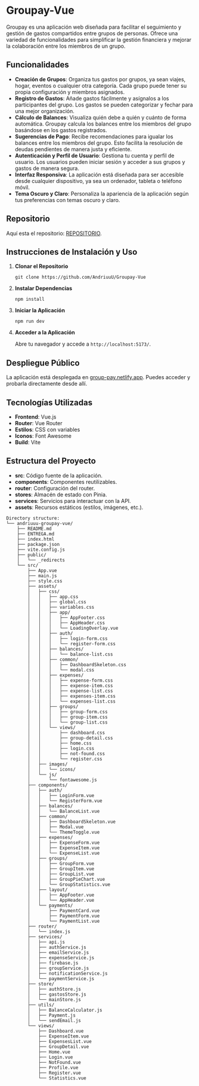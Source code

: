 # Groupay-Vue

Groupay es una aplicación web diseñada para facilitar el seguimiento y gestión de gastos compartidos entre grupos de personas. Ofrece una variedad de funcionalidades para simplificar la gestión financiera y mejorar la colaboración entre los miembros de un grupo.

## Funcionalidades

- **Creación de Grupos**: Organiza tus gastos por grupos, ya sean viajes, hogar, eventos o cualquier otra categoría. Cada grupo puede tener su propia configuración y miembros asignados.
- **Registro de Gastos**: Añade gastos fácilmente y asígnalos a los participantes del grupo. Los gastos se pueden categorizar y fechar para una mejor organización.
- **Cálculo de Balances**: Visualiza quién debe a quién y cuánto de forma automática. Groupay calcula los balances entre los miembros del grupo basándose en los gastos registrados.
- **Sugerencias de Pago**: Recibe recomendaciones para igualar los balances entre los miembros del grupo. Esto facilita la resolución de deudas pendientes de manera justa y eficiente.
- **Autenticación y Perfil de Usuario**: Gestiona tu cuenta y perfil de usuario. Los usuarios pueden iniciar sesión y acceder a sus grupos y gastos de manera segura.
- **Interfaz Responsiva**: La aplicación está diseñada para ser accesible desde cualquier dispositivo, ya sea un ordenador, tableta o teléfono móvil.
- **Tema Oscuro y Claro**: Personaliza la apariencia de la aplicación según tus preferencias con temas oscuro y claro.

## Repositorio

Aquí esta el repositorio: [REPOSITORIO](https://github.com/AndriuuU/Groupay-Vue).

## Instrucciones de Instalación y Uso

1. **Clonar el Repositorio**

    ```
    git clone https://github.com/AndriuuU/Groupay-Vue
    ```

2. **Instalar Dependencias**

    ```
    npm install
    ```

3. **Iniciar la Aplicación**

    ```
    npm run dev
    ```

4. **Acceder a la Aplicación**

    Abre tu navegador y accede a `http://localhost:5173/`.

## Despliegue Público

La aplicación está desplegada en [group-pay.netlify.app](https://group-pay.netlify.app/). Puedes acceder y probarla directamente desde allí.

## Tecnologías Utilizadas

- **Frontend**: Vue.js
- **Router**: Vue Router
- **Estilos**: CSS con variables
- **Iconos**: Font Awesome
- **Build**: Vite

## Estructura del Proyecto

- **src**: Código fuente de la aplicación.
- **components**: Componentes reutilizables.
- **router**: Configuración del router.
- **stores**: Almacén de estado con Pinia.
- **services**: Servicios para interactuar con la API.
- **assets**: Recursos estáticos (estilos, imágenes, etc.).

```
Directory structure:
└── andriuuu-groupay-vue/
    ├── README.md
    ├── ENTREGA.md
    ├── index.html
    ├── package.json
    ├── vite.config.js
    ├── public/
    │   └── _redirects
    └── src/
        ├── App.vue
        ├── main.js
        ├── style.css
        ├── assets/
        │   ├── css/
        │   │   ├── app.css
        │   │   ├── global.css
        │   │   ├── variables.css
        │   │   ├── app/
        │   │   │   ├── AppFooter.css
        │   │   │   ├── AppHeader.css
        │   │   │   └── LoadingOverlay.vue
        │   │   ├── auth/
        │   │   │   ├── login-form.css
        │   │   │   └── register-form.css
        │   │   ├── balances/
        │   │   │   └── balance-list.css
        │   │   ├── common/
        │   │   │   ├── DashboardSkeleton.css
        │   │   │   └── modal.css
        │   │   ├── expenses/
        │   │   │   ├── expense-form.css
        │   │   │   ├── expense-item.css
        │   │   │   ├── expense-list.css
        │   │   │   ├── expenses-item.css
        │   │   │   └── expenses-list.css
        │   │   ├── groups/
        │   │   │   ├── group-form.css
        │   │   │   ├── group-item.css
        │   │   │   └── group-list.css
        │   │   └── views/
        │   │       ├── dashboard.css
        │   │       ├── group-detail.css
        │   │       ├── home.css
        │   │       ├── login.css
        │   │       ├── not-found.css
        │   │       └── register.css
        │   ├── images/
        │   │   └── icons/
        │   └── js/
        │       └── fontawesome.js
        ├── components/
        │   ├── auth/
        │   │   ├── LoginForm.vue
        │   │   └── RegisterForm.vue
        │   ├── balances/
        │   │   └── BalanceList.vue
        │   ├── common/
        │   │   ├── DashboardSkeleton.vue
        │   │   ├── Modal.vue
        │   │   └── ThemeToggle.vue
        │   ├── expenses/
        │   │   ├── ExpenseForm.vue
        │   │   ├── ExpenseItem.vue
        │   │   └── ExpenseList.vue
        │   ├── groups/
        │   │   ├── GroupForm.vue
        │   │   ├── GroupItem.vue
        │   │   ├── GroupList.vue
        │   │   ├── GroupPieChart.vue
        │   │   └── GroupStatistics.vue
        │   ├── layout/
        │   │   ├── AppFooter.vue
        │   │   └── AppHeader.vue
        │   └── payments/
        │       ├── PaymentCard.vue
        │       ├── PaymentForm.vue
        │       └── PaymentList.vue
        ├── router/
        │   └── index.js
        ├── services/
        │   ├── api.js
        │   ├── authService.js
        │   ├── emailService.js
        │   ├── expenseService.js
        │   ├── firebase.js
        │   ├── groupService.js
        │   ├── notificationService.js
        │   └── paymentService.js
        ├── store/
        │   ├── authStore.js
        │   ├── gastosStore.js
        │   └── mainStore.js
        ├── utils/
        │   ├── BalanceCalculator.js
        │   ├── Payment.js
        │   └── sendEmail.js
        └── views/
            ├── Dashboard.vue
            ├── ExpenseItem.vue
            ├── ExpensesList.vue
            ├── GroupDetail.vue
            ├── Home.vue
            ├── Login.vue
            ├── NotFound.vue
            ├── Profile.vue
            ├── Register.vue
            └── Statistics.vue
```
